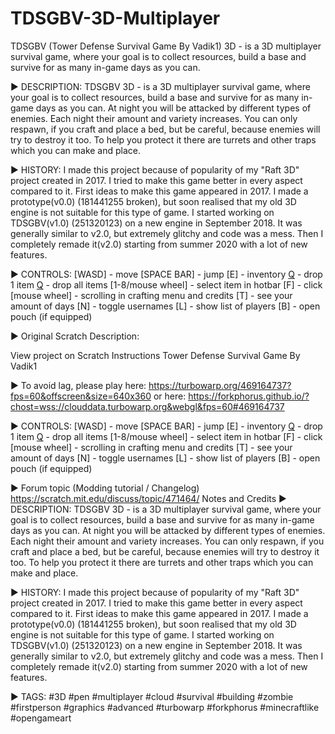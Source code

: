 # TDSGBV-3D-Multiplayer
TDSGBV (Tower Defense Survival Game By Vadik1) 3D - is a 3D multiplayer survival game, where your goal is to collect resources, build a base and survive for as many in-game days as you can.

▶ DESCRIPTION:
TDSGBV 3D - is a 3D multiplayer survival game, where your goal is to collect resources, build a base and survive for as many in-game days as you can. At night you will be attacked by different types of enemies. Each night their amount and variety increases. You can only respawn, if you craft and place a bed, but be careful, because enemies will try to destroy it too. To help you protect it there are turrets and other traps which you can make and place.

▶ HISTORY:
I made this project because of popularity of my "Raft 3D" project created in 2017. I tried to make this game better in every aspect compared to it.
First ideas to make this game appeared in 2017. I made a prototype(v0.0) (181441255 broken), but soon realised that my old 3D engine is not suitable for this type of game.
I started working on TDSGBV(v1.0) (251320123) on a new engine in September 2018. It was generally similar to v2.0, but extremely glitchy and code was a mess. Then I completely remade it(v2.0) starting from summer 2020 with a lot of new features.

▶ CONTROLS:
[WASD] - move [SPACE BAR] - jump [E] - inventory
[Q](short) - drop 1 item [Q](long) - drop all items
[1-8/mouse wheel] - select item in hotbar [F] - click
[mouse wheel] - scrolling in crafting menu and credits
[T] - see your amount of days [N] - toggle usernames
[L] - show list of players [B] - open pouch (if equipped)


▶ Original Scratch Description:

  View project on Scratch
  Instructions
  Tower Defense Survival Game By Vadik1
  
  ▶ To avoid lag, please play here: https://turbowarp.org/469164737?fps=60&offscreen&size=640x360
  or here:
  https://forkphorus.github.io/?chost=wss://clouddata.turbowarp.org&webgl&fps=60#469164737
  
  ▶ CONTROLS:
  [WASD] - move [SPACE BAR] - jump [E] - inventory
  [Q](short) - drop 1 item [Q](long) - drop all items
  [1-8/mouse wheel] - select item in hotbar [F] - click
  [mouse wheel] - scrolling in crafting menu and credits
  [T] - see your amount of days [N] - toggle usernames
  [L] - show list of players [B] - open pouch (if equipped)
  
  ▶ Forum topic (Modding tutorial / Changelog)
  https://scratch.mit.edu/discuss/topic/471464/
  Notes and Credits
  ▶ DESCRIPTION:
  TDSGBV 3D - is a 3D multiplayer survival game, where your goal is to collect resources, build a base and survive for as many in-game days as you can. At night   you will be attacked by different types of enemies. Each night their amount and variety increases. You can only respawn, if you craft and place a bed, but be   careful, because enemies will try to destroy it too. To help you protect it there are turrets and other traps which you can make and place.
  
  ▶ HISTORY:
  I made this project because of popularity of my "Raft 3D" project created in 2017. I tried to make this game better in every aspect compared to it.
  First ideas to make this game appeared in 2017. I made a prototype(v0.0) (181441255 broken), but soon realised that my old 3D engine is not suitable for this   type of game.
  I started working on TDSGBV(v1.0) (251320123) on a new engine in September 2018. It was generally similar to v2.0, but extremely glitchy and code was a mess.   Then I completely remade it(v2.0) starting from summer 2020 with a lot of new features.

  ▶ TAGS:
  #3D #pen #multiplayer #cloud #survival #building #zombie #firstperson #graphics #advanced #turbowarp #forkphorus #minecraftlike #opengameart
